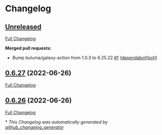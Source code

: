# Changelog

## [Unreleased](https://github.com/buluma/ansible-role-netiq-edirectory/tree/HEAD)

[Full Changelog](https://github.com/buluma/ansible-role-netiq-edirectory/compare/0.6.27...HEAD)

**Merged pull requests:**

- Bump buluma/galaxy-action from 1.0.3 to 6.25.22 [\#1](https://github.com/buluma/ansible-role-netiq-edirectory/pull/1) ([dependabot[bot]](https://github.com/apps/dependabot))

## [0.6.27](https://github.com/buluma/ansible-role-netiq-edirectory/tree/0.6.27) (2022-06-26)

[Full Changelog](https://github.com/buluma/ansible-role-netiq-edirectory/compare/0.6.26...0.6.27)

## [0.6.26](https://github.com/buluma/ansible-role-netiq-edirectory/tree/0.6.26) (2022-06-26)

[Full Changelog](https://github.com/buluma/ansible-role-netiq-edirectory/compare/c2c26910b71799b309ab40e2cefd6a872c411406...0.6.26)



\* *This Changelog was automatically generated by [github_changelog_generator](https://github.com/github-changelog-generator/github-changelog-generator)*
